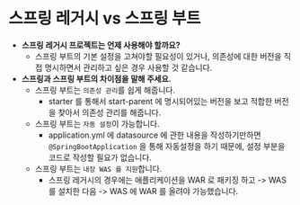 # 스프링 레거시 vs 스프링 부트

- __스프링 레거시 프로젝트는 언제 사용해야 할까요?__
  - 스프링 부트의 기본 설정을 고쳐야할 필요성이 있거나, 의존성에 대한 버전을 직접 명시하면서 관리하고 싶은 경우 사용할 것 같습니다.
- __스프링과 스프링 부트의 차이점을 말해 주세요.__
  - 스프링 부트는 `의존성 관리`를 쉽게 해줍니다. 
    - starter 를 통해서 start-parent 에 명시되어있는 버전을 보고 적합한 버전을 찾아서 의존성 관리를 해줍니다. 
  - 스프링 부트는 `자동 설정`이 가능합니다.
    - application.yml 에 datasource 에 관한 내용을 작성하기만하면 `@SpringBootApplication` 을 통해 자동설정을 하기 때문에, 설정 부분을 코드로 작성할 필요가 없습니다.
  - 스프링 부트는 `내장 WAS 를 지원`합니다.
    - 스프링 레거시의 경우에는 애플리케이션을 WAR 로 패키징 하고 -> WAS 를 설치한 다음 -> WAS 에 WAR 를 올려야 가능했습니다.
